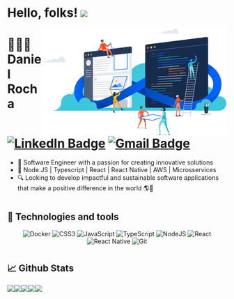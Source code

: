 ﻿# Hello, folks! <img src="https://raw.githubusercontent.com/MartinHeinz/MartinHeinz/master/wave.gif" width="30px">

<img align="right"  src="https://github.com/marcelelvis/marcelelvis/blob/main/foto.png" width="425px"/>
 
# 👨🏻‍💻 Daniel Rocha   [![LinkedIn Badge](https://img.shields.io/badge/-Daniel%20Rocha-6495ED?style=flat-square&labelColor=6495ED&logo=linkedin&logoColor=white&link=https://www.linkedin.com/in/danielbrazrocha)](https://www.linkedin.com/in/danielbrazrocha) [![Gmail Badge](https://img.shields.io/badge/-dgustavo@id.uff.br-c13232?style=flat-square&logo=Gmail&logoColor=white&link=mailto:dgustavo@id.uff.br)](mailto:dgustavo@id.uff.br)
  



- 🌱 Software Engineer with a passion for creating innovative solutions
- 💙 Node.JS | Typescript | React | React Native | AWS | Microsservices
- 🔍 Looking to develop impactful and sustainable software applications that make a positive difference in the world 🌎🚀


###
##
###


#
## 🔧 Technologies and tools

<p align="center"><img src="https://img.shields.io/badge/docker-%230db7ed.svg?&style=for-the-badge&logo=docker&logoColor=white" alt="Docker"> <img alt="CSS3" src="https://img.shields.io/badge/css3%20-%231572B6.svg?&style=for-the-badge&logo=css3&logoColor=white"/> <img alt="JavaScript" src="https://img.shields.io/badge/javascript%20-%23323330.svg?&style=for-the-badge&logo=javascript&logoColor=%23F7DF1E"/> <img alt="TypeScript" src="https://img.shields.io/badge/typescript%20-%23007ACC.svg?&style=for-the-badge&logo=typescript&logoColor=white"/> <img alt="NodeJS" src="https://img.shields.io/badge/node.js%20-%2343853D.svg?&style=for-the-badge&logo=node.js&logoColor=white"/> <img alt="React" src="https://img.shields.io/badge/react%20-%2320232a.svg?&style=for-the-badge&logo=react&logoColor=%2361DAFB"/> <img alt="React Native" src="https://img.shields.io/badge/React_Native-20232A?style=for-the-badge&logo=react&logoColor=61DAFB" /> <img alt="Git" src="https://img.shields.io/badge/git%20-%23F05033.svg?&style=for-the-badge&logo=git&logoColor=white"/></p>

#
## 📈 Github Stats

![](https://github-profile-summary-cards.vercel.app/api/cards/profile-details?username=danielbrazrocha&theme=github_dark)![](https://github-profile-summary-cards.vercel.app/api/cards/repos-per-language?username=danielbrazrocha&theme=github_dark)![](https://github-profile-summary-cards.vercel.app/api/cards/stats?username=danielbrazrocha&theme=github_dark)![](https://github-profile-summary-cards.vercel.app/api/cards/most-commit-language?username=danielbrazrocha&theme=github_dark)![](https://github-profile-summary-cards.vercel.app/api/cards/productive-time?username=danielbrazrocha&theme=github_dark)

